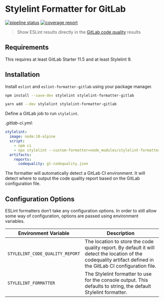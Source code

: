 # Stylelint Formatter for GitLab

[![pipeline status](https://gitlab.com/leon0399/stylelint-formatter-gitlab/badges/master/pipeline.svg)](https://gitlab.com/leon0399/stylelint-formatter-gitlab/-/commits/master)
[![coverage report](https://gitlab.com/leon0399/stylelint-formatter-gitlab/badges/master/coverage.svg)](https://gitlab.com/leon0399/stylelint-formatter-gitlab/-/commits/master)

> Show ESLint results directly in the [GitLab code quality] results

[gitlab code quality]: https://docs.gitlab.com/ee/user/project/merge_requests/code_quality.html

## Requirements

This requires at least GitLab Starter 11.5 and at least Stylelint 9.

## Installation

Install `eslint` and `eslint-formatter-gitlab` using your package manager.

```sh
npm install --save-dev stylelint stylelint-formatter-gitlab
```
```sh
yarn add --dev stylelint stylelint-formatter-gitlab
```

Define a GitLab job to run `stylelint`.

_.gitlab-ci.yml_:

```yaml
stylelint:
  image: node:10-alpine
  script:
    - npm ci
    - npx stylelint --custom-formatter=node_modules/stylelint-formatter-gitlab .
  artifacts:
    reports:
      codequality: gl-codequality.json
```

The formatter will automatically detect a GitLab CI environment. It will detect where to output the
code quality report based on the GitLab configuration file.

## Configuration Options

ESLint formatters don’t take any configuration options. In order to still allow some way of
configuration, options are passed using environment variables.

| Environment Variable         | Description                                                                                                                                                    |
| ---------------------------- | -------------------------------------------------------------------------------------------------------------------------------------------------------------- |
| `STYLELINT_CODE_QUALITY_REPORT` | The location to store the code quality report. By default it will detect the location of the codequality artifact defined in the GitLab CI configuration file. |
| `STYLELINT_FORMATTER`           | The Stylelint formatter to use for the console output. This defaults to string, the default Stylelint formatter.                                                    |

